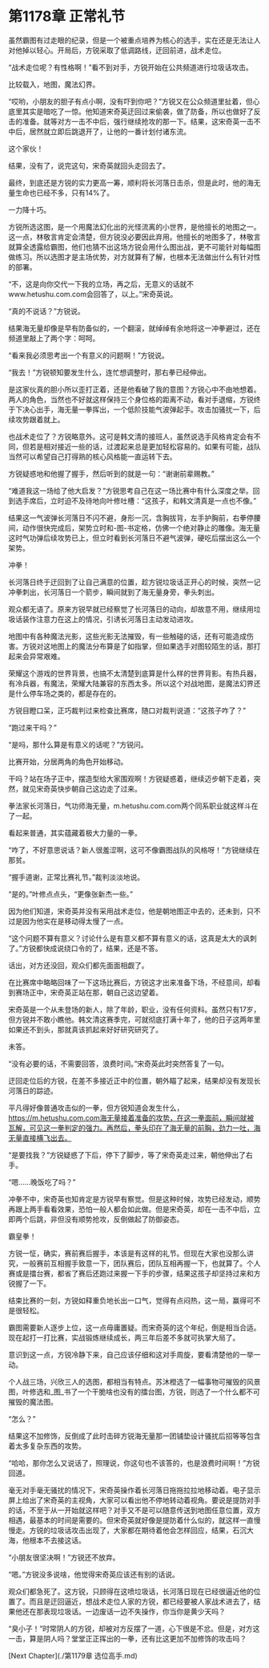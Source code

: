 # 第1178章 正常礼节

虽然霸图有过走眼的纪录，但是一个被重点培养为核心的选手，实在还是无法让人对他掉以轻心。开局后，方锐采取了低调路线，迂回前进，战术走位。

“战术走位呢？有性格啊！”看不到对手，方锐开始在公共频道进行垃圾话攻击。

比较载入，地图，魔法幻界。

“哎哟，小朋友的胆子有点小啊，没有吓到你吧？”方锐又在公众频道里扯着，但心底里其实是暗吃了一惊。他知道宋奇英迂回过来偷袭，做了防备，所以也做好了反击的准备。就等对方一击不中后，强行继续抢攻的那一下。结果，这宋奇英一击不中后，居然就立即后跳退开了，让他的一番计划付诸东流。

这个家伙！

结果，没有了，说完这句，宋奇英就回头走回去了。

最终，到底还是方锐的实力更高一筹，顺利将长河落日击杀，但是此时，他的海无量生命也已经不多，只有14%了。

一力降十巧。

方锐所选这图，是一个用魔法幻化出的光怪流离的小世界，是他擅长的地图之一。这一点，林敬言肯定会清楚，但方锐没必要因此弃用。他擅长的地图多了，林敬言就算全透露给霸图，他们也猜不出这场方锐会用什么图出战，更不可能针对每幅图做练习。所以选图才是主场优势，对方就算有了解，也根本无法做出什么有针对性的部署。

“不，这是向你交代一下我的立场，再之后，无意义的话就不www.hetushu.com.com会回答了，以上。”宋奇英说。

“真的不说话？”方锐说。

结果海无量却像是早有防备似的，一个翻滚，就绰绰有余地将这一冲拳避过，还在频道里敲上了两个字：呵呵。

“看来我必须思考出一个有意义的问题啊！”方锐说。

“我去！”方锐顿知要发生什么，连忙想调整时，那右拳已经伸出。

是这家伙真的胆小所以歪打正着，还是他看破了我的意图？方锐心中不由地想着。两人的角色，当然也不好就这样保持三个身位格的距离不动，看对手退缩，方锐终于下决心出手，海无量一拳挥出，一个低阶技能气波弹起手。攻击加骚扰一下，后续攻势跟着就上。

也战术走位了？方锐略意外。这可是韩文清的接班人，虽然说选手风格肯定会有不同，但若是相对接近一些的话，过渡起来总是更加轻松容易的。如果有可能，战队当然可以希望自己打得熟的核心风格能一直运转下去。

方锐疑惑地和他握了握手，然后听到的就是一句：“谢谢前辈赐教。”

“难道我这一场给了他大启发？”方锐思考自己在这一场比赛中有什么深度之举。回到选手席后，立时迫不及待地向叶修吐槽：“这孩子，和韩文清真是一点也不像。”

结果这一气波弹长河落日不闪不避，身形一沉，含胸拔背，左手护胸前，右拳停腰间，动作很快完成后，架势立时和-图-书定格，仿佛一个绝对静止的雕像。海无量这时气功弹后续攻势已上，但立时看到长河落日不避气波弹，硬吃后摆出这么一个架势。

冲拳！

长河落日终于迂回到了让自己满意的位置，趁方锐垃圾话正开心的时候，突然一记冲拳刺出，长河落日一个箭步，瞬间就到了海无量身旁，拳头刺出。

观众都无语了。原来方锐早就已经察觉了长河落日的动向，却故意不用，继续用垃圾话装作注意力在这上的情况，引诱长河落日主动发动进攻。

地图中有各种魔法光影，这些光影无法摧毁，有一些触碰的话，还有可能造成伤害。方锐对这地图上的魔法分布算是了如指掌，但如果选手对图较陌生的话，那打起来会异常艰难。

荣耀这个游戏的世界背景，也搞不太清楚到底算是什么样的世界背影。有热兵器，有冷兵器，有魔法，荣耀大陆兼容的东西太多。所以这个对战地图，是魔法幻界还是什么停车场之类的，都是存在的。

方锐目瞪口呆，正巧裁判过来检查比赛席，随口对裁判说道：“这孩子咋了？”

“跑过来干吗？”

“是吗，那什么算是有意义的话呢？”方锐问。

比赛开始，分居两角的角色开始移动。

干吗？站在场子正中，摆造型给大家围观啊！方锐疑惑着，继续迈步朝下走着，突然，就见宋奇英快步朝自己这边走了过来。

拳法家长河落日，气功师海无量，m.hetushu.com.com两个同系职业就这样斗在了一起。

看起来普通，其实蕴藏着极大力量的一拳。

“咋了，不好意思说话？新人很羞涩啊，这可不像霸图战队的风格呀！”方锐继续在那贫。

“握手道谢，正常比赛礼节。”裁判淡淡地说。

“是的。”叶修点点头，“更像张新杰一些。”

因为他们知道，宋奇英并没有采用战术走位，他是朝地图正中去的，还未到，只不过是因为他实在是移动得太慢了一点。

“这个问题不算有意义？讨论什么是有意义都不算有意义的话，这真是太大的讽刺了。”方锐都快成说绕口令的了，结果，还是不答。

话出，对方还没回，观众们都先面面相觑了。

在比赛席中略略回味了一下这场比赛后，方锐这才出来准备下场，不经意间，却看到赛场正中，宋奇英正站在那，朝自己这边望着。

宋奇英是一个从未登场的新人，除了年龄，职业，没有任何资料。虽然只有17岁，但方锐并不敢小瞧他。韩文清这赛季完，可就彻底打满十年了，他的日子这两年里如果还不到头，那就真该抓起来好好研究研究了。

未答。

“没有必要的话，不需要回答，浪费时间。”宋奇英此时突然答复了一句。

迂回走位后的方锐，在差不多接近正中的位置，朝外瞄了起来，结果却没有发现长河落日的踪迹。

平凡得好像普通攻击似的一拳，但方锐知道会发生什么，https://m.hetushu.com.com海无量接着准备的攻势，在这一拳面前，瞬间就被瓦解，可见这一拳判定的强力。再然后，拳头印在了海无量的前胸，劲力一吐，海无量直接横飞出去。

“是要找我？”方锐疑惑了下后，停下了脚步，等了宋奇英走过来，朝他伸出了右手。

“嗯……晚饭吃了吗？”

冲拳不中，宋奇英也知肯定是方锐早有察觉。但是这种时候，攻势已经发动，顺势再跟上两手看看效果，恐怕一般人都会如此做。但是宋奇英，却在一击不中后，立即两个后跳，非但没有顺势抢攻，反倒做起了防御姿态。

霸皇拳！

方锐一怔，确实，赛前赛后握手，本该是有这样的礼节。但现在大家也没那么讲究，一般赛前互相握手致意一下，团队赛后，团队互相再握一下，也就算了。个人赛或是擂台赛，都省了赛后还跑过来握一下手的步骤，结果这孩子却坚持过来和方锐握了一下。

结束比赛的一刻，方锐如释重负地长出一口气，觉得有点闷热，这一局，赢得可不是很轻松。

霸图需要新人逐步上位，这一点毋庸置疑。而宋奇英的这个年纪，倒是相当合适。现在起打一打比赛，实战锻炼继续成长，两三年后差不多就可执掌大局了。

意识到这一点，方锐冷静下来，自己应该仔细和这对手周旋，要看清楚他的一举一动。

个人战三场，兴欣三人的选图，都相当有特点。苏沐橙选了一幅事物可摧毁的风景图，叶修选和_图_书了一个干脆啥也没有的擂台图，方锐，则选了一个什么都不可摧毁的魔法图。

“怎么？”

结果这不加修饰，反倒成了此时击碎方锐海无量那一团铺垫设计骚扰后招等等包含着太多复杂东西的攻势。

“哈哈，那你怎么又说话了，照理说，你这句也不该答的，也是浪费时间啊！”方锐回道。

毫无对手毫无骚扰的情况下，宋奇英操作着长河落日拖拖拉拉地移动着。电子显示屏上给出了宋奇英的主视角，大家可以看出他不停地转动着视角。要说是提防对手的话，不至于从一开始就这样吧？对手又不是可以随意传送到地图任意位置，双方相遇，最基本的时间是需要的。但宋奇英就好像是提防着什么似的，就这样一直慢慢走。方锐的垃圾话攻击出现了，大家都在期待着他会怎样回应，结果，石沉大海，他根本不去接这话。

“小朋友很坚决啊！”方锐还不放弃。

“嗯。”方锐没多说啥，他觉得宋奇英应该还有别的话说。

观众们都急死了。这方锐，只顾得在这喷垃圾话，长河落日现在已经很逼近他的位置了。而且是迂回逼近，想战术走位人家的方锐，都已经要被人家战术进去了，结果他还在那表现垃圾话。一边废话一边不失操作，你当你是黄少天吗？

“臭小子！”时常阴人的方锐，却被对方反摆了一道，心下很是不忿。但是，对方这一击，算是阴人吗？堂堂正正挥出的一拳，还有比这更加不加修饰的攻击吗？



[Next Chapter](./第1179章 选位高手.md)